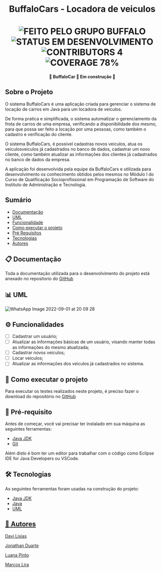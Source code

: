 <h1 align="center">BuffaloCars - Locadora de veiculos</h1>

  <h1 align="center">
  	<img alt="FEITO PELO GRUPO BUFFALO" src="https://img.shields.io/static/v1?label=FEITO&message=PELO GRUPO BUFFALO&color=brightgreen">
	<img alt="STATUS EM DESENVOLVIMENTO" src="https://img.shields.io/static/v1?label=STATUS&message=EM DESENVOLVIMENTO&color=brightgreen">
	<img alt="CONTRIBUTORS 4" src="https://img.shields.io/static/v1?label=CONTRIBUTORS&message=4&color=blue">
        <img alt="COVERAGE 78%" src="https://img.shields.io/static/v1?label=COVERAGE&message=78%&color=blueviolet">
  </h1>
  
  <h4 align="center"> 🚧 BuffaloCar 🚀 Em construção 🚧</h4>
    
 <h2>Sobre o Projeto</h2>

O sistema BuffaloCars é uma aplicação criada para gerenciar o sistema de locação de carros em Java para um locadora de veículos.

De forma pratica e simplificada, o sistema automatizar o gerenciamento da frota de carros de uma empresa, verificando a disponibilidade dos mesmo, para que possa ser feito a locação por uma pessoas, como também o cadastro e verificação do cliente.

O sistema BuffaloCars, é possivel cadastras novos veiculos, atua os veiculosveiculos já cadastrados no banco de dados, cadastrar um novo cliente, como também atualizar as informações dos clientes já cadastrados no banco de dados da empresa.

A aplicação foi desenvolvida pela equipe da BuffaloCars e utilizada para desenvolvimento os conhecimento obtidos pelos mesmos no Módulo I do Curso de Qualificação Socioprofissional em Programação de Software do Instituto de Administração e Tecnologia.

<h2>Sumário</h2>

<!--ts-->
   * [Documentação](#Documentação)
   * [UML](#UML)
   * [Funcionalidade](#Funcionalidade)
   * [Como executar o projeto](#Como-executar-o-projeto)
   * [Pré Requisitos](#Pré-Requisitos)
   * [Tecnologias](#Tecnologias)
   * [Autores](#Autores)
<!--te-->

<h2>📋 Documentação</h2>
Toda a documentação utilizada para o desenvolvimento do projeto está anexado no repositorio do
<a href="https://github.com/Marcoslira91/Buffalocars/">GitHub</a>

<h2>📊 UML</h2>

![WhatsApp Image 2022-09-01 at 20 09 28](https://user-images.githubusercontent.com/111930363/188027927-8933ab22-58da-42af-85b2-b8eef7df4254.jpeg)

<h2>⚙ Funcionalidades</h2>

- [ ] Cadastrar um usuário;
- [ ] Atualizar as informações básicas de um usuário, visando manter todas as informações do mesmo atualizada;
- [ ] Cadastrar novos veiculos;
- [ ] Locar veiculos;
- [ ] Atualizar as informações dos veiculos já cadastrados no sistema.

<h2>🔄 Como executar o projeto</h2>

Para executar os testes realizados neste projeto, é preciso fazer o download do repositório no <a href="https://github.com/Marcoslira91/Buffalocars/">GitHub<a/>

<h2>📝 Pré-requisito</h2>

Antes de começar, você vai precisar ter instalado em sua máquina as seguintes ferramentas: 
<ul>
	<li><a href="https://www.oracle.com/java/technologies/downloads/">Java JDK</a></li>
	<li><a href="https://git-scm.com/">Git</li>
</ul>
<a>Além disto é bom ter um editor para trabalhar com o código como Eclipse IDE for Java Developers ou VSCode.</a>

<h2>🛠 Tecnologias</h2>

As seguintes ferramentas foram usadas na construção do projeto:
<ul>
	<li><a href="https://www.oracle.com/java/technologies/downloads/">Java JDK</a></li>
	<li><a href="https://www.java.com/pt-BR/">Java</li>
	<li>UML</li>
</ul>

<h2>👥 Autores</h2>
	
<a href="https://www.linkedin.com/in/davi-lisias-aa72b4141/">Davi Lisias</a>
	
<a href="https://www.linkedin.com/in/jonathan-duarte-62331582/">Jonathan Duarte</a>
	
<a href="https://www.linkedin.com/in/luanactpinto/">Luana Pinto</a>
	
<a href="https://www.linkedin.com/in/marcoslira91/">Marcos Lira</a>


	

